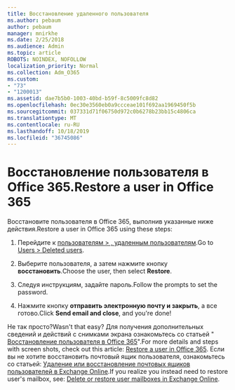 ```yaml
---
title: Восстановление удаленного пользователя
ms.author: pebaum
author: pebaum
manager: mnirkhe
ms.date: 2/25/2018
ms.audience: Admin
ms.topic: article
ROBOTS: NOINDEX, NOFOLLOW
localization_priority: Normal
ms.collection: Adm_O365
ms.custom:
- "73"
- "1200013"
ms.assetid: dae7b5b0-1003-40bd-b59f-8c5009fc8d82
ms.openlocfilehash: 0ec30e3560eb0a9ccceae101f692aa1969450f5b
ms.sourcegitcommit: 037331d71f06750d972c0b6278b23bb15c4806ca
ms.translationtype: MT
ms.contentlocale: ru-RU
ms.lasthandoff: 10/18/2019
ms.locfileid: "36745086"
---
```

# <a name="restore-a-user-in-office-365"></a><span data-ttu-id="2e695-102">Восстановление пользователя в Office 365.</span><span class="sxs-lookup"><span data-stu-id="2e695-102">Restore a user in Office 365</span></span>

<span data-ttu-id="2e695-103">Восстановите пользователя в Office 365, выполнив указанные ниже действия.</span><span class="sxs-lookup"><span data-stu-id="2e695-103">Restore a user in Office 365 using these steps:</span></span>
  
1. <span data-ttu-id="2e695-104">Перейдите к [пользователям \> , удаленным пользователям](https://admin.microsoft.com/adminportal/home#/deletedusers).</span><span class="sxs-lookup"><span data-stu-id="2e695-104">Go to [Users \> Deleted users](https://admin.microsoft.com/adminportal/home#/deletedusers).</span></span>

2. <span data-ttu-id="2e695-105">Выберите пользователя, а затем нажмите кнопку **восстановить**.</span><span class="sxs-lookup"><span data-stu-id="2e695-105">Choose the user, then select **Restore**.</span></span>

3. <span data-ttu-id="2e695-106">Следуя инструкциям, задайте пароль.</span><span class="sxs-lookup"><span data-stu-id="2e695-106">Follow the prompts to set the password.</span></span>

4. <span data-ttu-id="2e695-107">Нажмите кнопку **отправить электронную почту и закрыть**, а все готово.</span><span class="sxs-lookup"><span data-stu-id="2e695-107">Click **Send email and close**, and you're done!</span></span>

<span data-ttu-id="2e695-108">Не так просто?</span><span class="sxs-lookup"><span data-stu-id="2e695-108">Wasn't that easy?</span></span> <span data-ttu-id="2e695-109">Для получения дополнительных сведений и действий с снимками экрана ознакомьтесь со статьей " [Восстановление пользователя в Office 365](https://docs.microsoft.com/office365/admin/add-users/restore-user)".</span><span class="sxs-lookup"><span data-stu-id="2e695-109">For more details and steps with screen shots, check out this article: [Restore a user in Office 365](https://docs.microsoft.com/office365/admin/add-users/restore-user).</span></span> <span data-ttu-id="2e695-110">Если вы не хотите восстановить почтовый ящик пользователя, ознакомьтесь со статьей: [Удаление или восстановление почтовых ящиков пользователей в Exchange Online](https://docs.microsoft.com/exchange/recipients-in-exchange-online/delete-or-restore-mailboxes).</span><span class="sxs-lookup"><span data-stu-id="2e695-110">If you realize you instead need to restore user's mailbox, see: [Delete or restore user mailboxes in Exchange Online](https://docs.microsoft.com/exchange/recipients-in-exchange-online/delete-or-restore-mailboxes).</span></span>